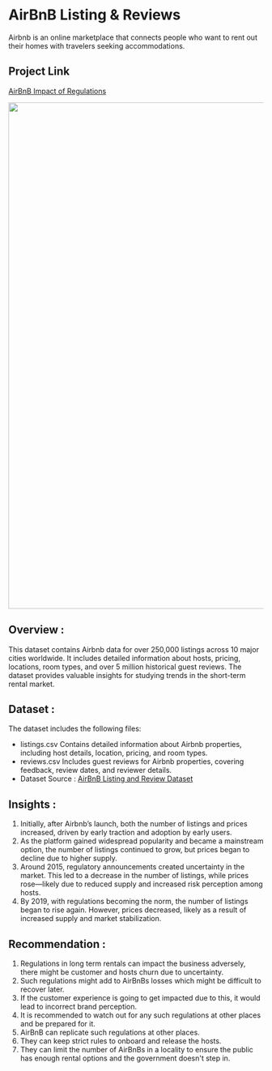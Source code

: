 # AirBnB Listing & Reviews
Airbnb is an online marketplace that connects people who want to rent out their homes with travelers seeking accommodations. 

## Project Link

[AirBnB Impact of Regulations](https://www.kaggle.com/code/vaishhuu23/airbnb-project)


<img src="[https://www.stocksbnb.com/wp-content/uploads/2021/08/airbnb-678x381-1.png]" width=1000>

## Overview :
This dataset contains Airbnb data for over 250,000 listings across 10 major cities worldwide. It includes detailed information about hosts, pricing, locations, room types, and over 5 million historical guest reviews. The dataset provides valuable insights for studying trends in the short-term rental market.

## Dataset :
The dataset includes the following files:
- listings.csv
Contains detailed information about Airbnb properties, including host details, location, pricing, and room types.
- reviews.csv
Includes guest reviews for Airbnb properties, covering feedback, review dates, and reviewer details.
- Dataset Source : [AirBnB Listing and Review Dataset](https://www.kaggle.com/datasets/mysarahmadbhat/airbnb-listings-reviews)

## Insights :
1. Initially, after Airbnb’s launch, both the number of listings and prices increased, driven by early traction and adoption by early users.
2. As the platform gained widespread popularity and became a mainstream option, the number of listings continued to grow, but prices began to decline due to higher supply.
3. Around 2015, regulatory announcements created uncertainty in the market. This led to a decrease in the number of listings, while prices rose—likely due to reduced supply and increased risk perception among hosts.
4. By 2019, with regulations becoming the norm, the number of listings began to rise again. However, prices decreased, likely as a result of increased supply and market stabilization.
## Recommendation :
1. Regulations in long term rentals can impact the business adversely, there might be customer and hosts churn due to uncertainty.
2. Such regulations might add to AirBnBs losses which might be difficult to recover later.
3. If the customer experience is going to get impacted due to this, it would lead to incorrect brand perception.
4. It is recommended to watch out for any such regulations at other places and be prepared for it.
5. AirBnB can replicate such regulations at other places.
6. They can keep strict rules to onboard and release the hosts.
7. They can limit the number of AirBnBs in a locality to ensure the public has enough rental options and the government doesn't step in.

